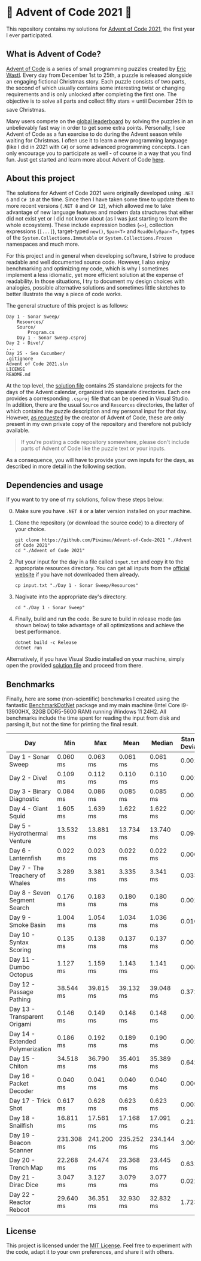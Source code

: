 # 🎄 Advent of Code 2021 🎄

This repository contains my solutions for [Advent of Code 2021](https://adventofcode.com/2021),
the first year I ever participated.

## What is Advent of Code?

[Advent of Code](https://adventofcode.com/) is a series of small programming puzzles created by
[Eric Wastl](http://was.tl/). Every day from December 1st to 25th, a puzzle is released alongside an
engaging fictional Christmas story. Each puzzle consists of two parts, the second of which usually
contains some interesting twist or changing requirements and is only unlocked after completing the
first one. The objective is to solve all parts and collect fifty stars ⭐ until December 25th to
save Christmas.

Many users compete on the [global leaderboard](https://adventofcode.com/2021/leaderboard) by
solving the puzzles in an unbelievably fast way in order to get some extra points. Personally,
I see Advent of Code as a fun exercise to do during the Advent season while waiting for Christmas.
I often use it to learn a new programming language (like I did in 2021 with `C#`) or some advanced
programming concepts. I can only encourage you to participate as well - of course in a way that you
find fun. Just get started and learn more about Advent of Code
[here](https://adventofcode.com/2021/about).

## About this project

The solutions for Advent of Code 2021 were originally developed using `.NET 6` and `C# 10` at the
time. Since then I have taken some time to update them to more recent versions (`.NET 8` and
`C# 12`), which allowed me to take advantage of new language features and modern data structures
that either did not exist yet or I did not know about (as I was just starting to learn the whole
ecosystem). These include expression bodies (`=>`), collection expressions (`[...]`), target-typed
`new()`, `Span<T>` and `ReadOnlySpan<T>`, types of the `System.Collections.Immutable` or
`System.Collections.Frozen` namespaces and much more.

For this project and in general when developing software, I strive to produce readable and well
documented source code. However, I also enjoy benchmarking and optimizing my code, which is why I
sometimes implement a less idiomatic, yet more efficient solution at the expense of readability.
In those situations, I try to document my design choices with analogies, possible alternative
solutions and sometimes little sketches to better illustrate the way a piece of code works.

The general structure of this project is as follows:

```
Day 1 - Sonar Sweep/
    Resources/
    Source/
        Program.cs
    Day 1 - Sonar Sweep.csproj
Day 2 - Dive!/
...
Day 25 - Sea Cucumber/
.gitignore
Advent of Code 2021.sln
LICENSE
README.md
```

At the top level, the [solution file](Advent+of+Code+2021.sln) contains 25 standalone projects
for the days of the Advent calendar, organized into separate directories. Each one provides a
corresponding `.csproj` file that can be opened in Visual Studio. In addition, there are the usual
`Source` and `Resources` directories, the latter of which contains the puzzle description and my
personal input for that day. However, [as requested](https://adventofcode.com/2021/about) by the
creator of Advent of Code, these are only present in my own private copy of the repository and
therefore not publicly available.

> If you're posting a code repository somewhere, please don't include parts of Advent of Code like
  the puzzle text or your inputs.

As a consequence, you will have to provide your own inputs for the days, as described in more detail
in the following section.

## Dependencies and usage

If you want to try one of my solutions, follow these steps below:

0. Make sure you have `.NET 8` or a later version installed on your machine.

1. Clone the repository (or download the source code) to a directory of your choice.
   ```shell
   git clone https://github.com/Piwimau/Advent-of-Code-2021 "./Advent of Code 2021"
   cd "./Advent of Code 2021"
   ```

2. Put your input for the day in a file called `input.txt` and copy it to the appropriate resources
   directory. You can get all inputs from the [official website](https://adventofcode.com/2021) if
   you have not downloaded them already.
   ```shell
   cp input.txt "./Day 1 - Sonar Sweep/Resources"
   ```

3. Nagivate into the appropriate day's directory.
   ```shell
   cd "./Day 1 - Sonar Sweep"
   ```

4. Finally, build and run the code. Be sure to build in release mode (as shown below) to take
   advantage of all optimizations and achieve the best performance.
   ```shell
   dotnet build -c Release
   dotnet run
   ```

Alternatively, if you have Visual Studio installed on your machine, simply open the provided
[solution file](Advent+of+Code+2021.sln) and proceed from there.

## Benchmarks

Finally, here are some (non-scientific) benchmarks I created using the fantastic
[BenchmarkDotNet](https://github.com/dotnet/BenchmarkDotNet) package and my main machine (Intel Core
i9-13900HX, 32GB DDR5-5600 RAM) running Windows 11 24H2. All benchmarks include the time spent for
reading the input from disk and parsing it, but not the time for printing the final result.

| Day                              | Min        | Max        | Mean       | Median     | Standard Deviation |
|----------------------------------|------------|------------|------------|------------|--------------------|
| Day 1 - Sonar Sweep              |   0.060 ms |   0.063 ms |   0.061 ms |   0.061 ms | 0.001 ms           |
| Day 2 - Dive!                    |   0.109 ms |   0.112 ms |   0.110 ms |   0.110 ms | 0.001 ms           |
| Day 3 - Binary Diagnostic        |   0.084 ms |   0.086 ms |   0.085 ms |   0.085 ms | 0.001 ms           |
| Day 4 - Giant Squid              |   1.605 ms |   1.639 ms |   1.622 ms |   1.622 ms | 0.009 ms           |
| Day 5 - Hydrothermal Venture     |  13.532 ms |  13.881 ms |  13.734 ms |  13.740 ms | 0.094 ms           |
| Day 6 - Lanternfish              |   0.022 ms |   0.023 ms |   0.022 ms |   0.022 ms | 0.000 ms           |
| Day 7 - The Treachery of Whales  |   3.289 ms |   3.381 ms |   3.335 ms |   3.341 ms | 0.033 ms           |
| Day 8 - Seven Segment Search     |   0.176 ms |   0.183 ms |   0.180 ms |   0.180 ms | 0.002 ms           |
| Day 9 - Smoke Basin              |   1.004 ms |   1.054 ms |   1.034 ms |   1.036 ms | 0.016 ms           |
| Day 10 - Syntax Scoring          |   0.135 ms |   0.138 ms |   0.137 ms |   0.137 ms | 0.001 ms           |
| Day 11 - Dumbo Octopus           |   1.127 ms |   1.159 ms |   1.143 ms |   1.141 ms | 0.008 ms           |
| Day 12 - Passage Pathing         |  38.544 ms |  39.815 ms |  39.132 ms |  39.048 ms | 0.372 ms           |
| Day 13 - Transparent Origami     |   0.146 ms |   0.149 ms |   0.148 ms |   0.148 ms | 0.001 ms           |
| Day 14 - Extended Polymerization |   0.186 ms |   0.192 ms |   0.189 ms |   0.190 ms | 0.002 ms           |
| Day 15 - Chiton                  |  34.518 ms |  36.790 ms |  35.401 ms |  35.389 ms | 0.642 ms           |
| Day 16 - Packet Decoder          |   0.040 ms |   0.041 ms |   0.040 ms |   0.040 ms | 0.000 ms           |
| Day 17 - Trick Shot              |   0.617 ms |   0.628 ms |   0.623 ms |   0.623 ms | 0.003 ms           |
| Day 18 - Snailfish               |  16.811 ms |  17.561 ms |  17.168 ms |  17.091 ms | 0.212 ms           |
| Day 19 - Beacon Scanner          | 231.308 ms | 241.200 ms | 235.252 ms | 234.144 ms | 3.009 ms           |
| Day 20 - Trench Map              |  22.268 ms |  24.474 ms |  23.368 ms |  23.445 ms | 0.631 ms           |
| Day 21 - Dirac Dice              |   3.047 ms |   3.127 ms |   3.079 ms |   3.077 ms | 0.022 ms           |
| Day 22 - Reactor Reboot          |  29.640 ms |  36.351 ms |  32.930 ms |  32.832 ms | 1.723 ms           |

## License

This project is licensed under the [MIT License](LICENSE). Feel free to experiment with the code,
adapt it to your own preferences, and share it with others.